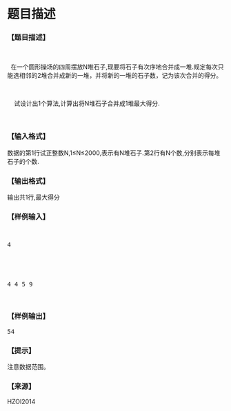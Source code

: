 # 题目描述


<h3>
【题目描述】
</h3>
<p>
<br/>
</p>
<p>
  在一个圆形操场的四周摆放N堆石子,现要将石子有次序地合并成一堆.规定每次只能选相邻的2堆合并成新的一堆，并将新的一堆的石子数，记为该次合并的得分。
</p>
<p>
<br/>
</p>
<p>
    试设计出1个算法,计算出将N堆石子合并成1堆最大得分.
</p>
<p>
<br/>
</p>
<h3>
【输入格式】
</h3>
<p>
数据的第1行试正整数N,1≤N≤2000,表示有N堆石子.第2行有N个数,分别表示每堆石子的个数.
</p>
<h3>
【输出格式】
</h3>
<p>
输出共1行,最大得分
</p>
<h3>
【样例输入】
</h3>
<pre><p>
4
</p>

<p>
4 4 5 9
</p>
</pre>
<h3>
【样例输出】
</h3>
<pre>54</pre>
<h3>
【提示】
</h3>
<p>
注意数据范围。
</p>
<h3>
【来源】
</h3>
<p>
HZOI2014
</p>
